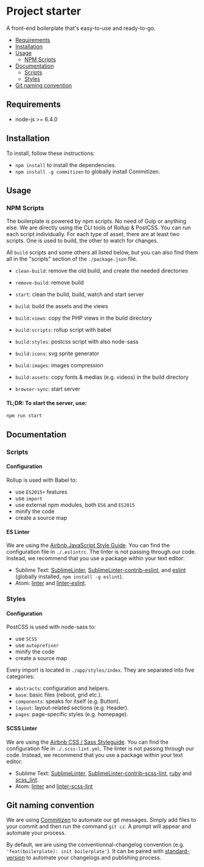 # Project starter

A front-end boilerplate that's easy-to-use and ready-to-go.

<!-- TOC -->

- [Requirements](#requirements)
- [Installation](#installation)
- [Usage](#usage)
    - [NPM Scripts](#npm-scripts)
- [Documentation](#documentation)
    - [Scripts](#scripts)
    - [Styles](#styles)
- [Git naming convention](#git-naming-convention)

<!-- /TOC -->

## Requirements
- node-js >= 6.4.0

## Installation
To install, follow these instructions:
- `npm install` to install the dependencies.
- `npm install -g commitizen` to globally install Commitizen.

## Usage

### NPM Scripts
The boilerplate is powered by npm scripts. No need of Gulp or anything else. We are directly using the CLI tools of Rollup & PostCSS. You can run each script individually. For each type of asset, there are at least two scripts. One is used to build, the other to watch for changes.

All `build` scripts and some others all listed below, but you can also find them all in the "scripts" section of the `./package.json` file.

- `clean-build`: remove the old build, and create the needed directories
- `remove-build`: remove build

- `start`: clean the build, build, watch and start server
- `build`: build the assets and the views

- `build:views`: copy the PHP views in the build directory
- `build:scripts`: rollup script with babel
- `build:styles`: postcss script with also node-sass
- `build:icons`: svg sprite generator
- `build:images`: images compression
- `build:assets`: copy fonts & medias (e.g. videos) in the build directory

- `browser-sync`: start server

#### TL;DR: To start the server, use:

```
npm run start
```

## Documentation

### Scripts

#### Configuration
Rollup is used with Babel to:
- use `ES2015+` features
- use `import`
- use external npm modules, both `ES6` and `ES2015`
- minify the code
- create a source map

#### ES Linter
We are using the <a href="https://github.com/airbnb/javascript">Airbnb JavaScript Style Guide</a>. You can find the configuration file in `./.eslintrc`. The linter is not passing through our code. Instead, we recommend that you use a package within your text editor:
- Sublime Text: <a href="https://packagecontrol.io/packages/SublimeLinter">SublimeLinter</a>, <a href="https://packagecontrol.io/packages/SublimeLinter-contrib-eslint">SublimeLinter-contrib-eslint</a>, and <a href="https://www.npmjs.com/package/eslint">eslint<a/> (globally installed, `npm install -g eslint`).
- Atom: <a href="https://atom.io/packages/linter">linter</a> and <a href="https://atom.io/packages/linter-eslint">linter-eslint</a>.

### Styles
#### Configuration
PostCSS is used with node-sass to:
- use `SCSS`
- use `autoprefixer`
- minify the code
- create a source map

Every import is located in `./app/styles/index`. They are separated into five categories:
- `abstracts`: configuration and helpers.
- `base`: basic files (reboot, grid etc.).
- `components`: speaks for itself (e.g. Button).
- `layout`: layout-related sections (e.g. Header).
- `pages`: page-specific styles (e.g. homepage).

#### SCSS Linter
We are using the <a href="https://github.com/airbnb/css">Airbnb CSS / Sass Styleguide</a>. You can find the configuration file in `./.scss-lint.yml`. The linter is not passing through our code. Instead, we recommend that you use a package within your text editor:

- Sublime Text: <a href="https://packagecontrol.io/packages/SublimeLinter">SublimeLinter</a>, <a href="https://packagecontrol.io/packages/SublimeLinter-contrib-scss-lint">SublimeLinter-contrib-scss-lint</a>, <a href="https://www.ruby-lang.org/fr/">ruby<a/> and <a href="https://rubygems.org/gems/scss_lint">scss_lint</a>.
- Atom: <a href="https://atom.io/packages/linter">linter</a> and <a href="https://atom.io/packages/linter-scss-lint">linter-scss-lint</a>

## Git naming convention
We are using <a href="https://commitizen.github.io/cz-cli/">Commitizen</a> to automate our git messages. Simply add files to your commit and then run the command `git cz`. A prompt will appear and automate your process.

By default, we are using the conventionnal-changelog convention (e.g. `'feat(boilerplate): init boilerplate'`). It can be paired with [standard-version](https://github.com/conventional-changelog/standard-version) to automate your changelogs and publishing process.
